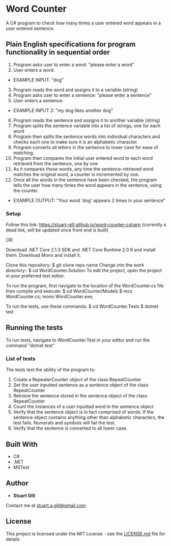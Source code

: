 # Word Counter

A C# program to check how many times a user entered word appears in a user entered sentence.

## Plain English specifications for program functionality in sequential order

1. Program asks user to enter a word: "please enter a word"
2. User enters a word. 
* EXAMPLE INPUT: "dog"
3. Program reads the word and assigns it to a variable (string)
4. Program asks user to enter a sentence: "please enter a sentence"
5. User enters a sentence. 
* EXAMPLE INPUT 2: "my dog likes another dog"
6. Program reads the sentence and assigns it to another variable (string)
7. Program splits the sentence variable into a list of strings, one for each word
8. Program then splits the sentence words into individual characters and checks each one to make sure it is an alphabetic character.
9. Program converts all letters in the sentence to lower case for ease of matching.
10. Program then compares the initial user entered word to each word retrieved from the sentence, one by one
11. As it compares these words, any time the sentence-retrieved word matches the original word, a counter is incremented by one.
12. Once all the words in the sentence have been checked, the program tells the user how many times the word appears in the sentence, using the counter. 
* EXAMPLE OUTPUT: "Your word 'dog' appears 2 times in your sentence"

### Setup

Follow this link: https://stuart-gill.github.io/word-counter-csharp (currently a dead link, will be updated once front end is built)

OR:

Download .NET Core 2.1.3 SDK and .NET Core Runtime 2.0.9 and install them. Download Mono and install it.

Clone this repository: $ git clone repo name
Change into the work directory:: $ cd WordCounter.Solution
To edit the project, open the project in your preferred text editor.

To run the program, first navigate to the location of the WordCounter.cs file then compile and execute: $ cd WordCounter/Models $ mcs WordCounter.cs; mono WordCounter.exe;

To run the tests, use these commands: $ cd WordCounter.Tests $ dotnet test 

## Running the tests

To run tests, navigate to WordCounter.Test in your editor and run the command "dotnet test"

### List of tests

The tests test the ability of the program to:
1. Create a RepeaterCounter object of the class RepeatCounter
2. Set the user inputted sentence as a sentence object of the class RepeatCounter
3. Retrieve the sentence stored in the sentence object of the class RepeatCounter
4. Count the instances of a user inputted word in the sentence object
5. Verify that the sentence object is in fact comprised of words. If the sentence object contains anything other than alphabetic characters, the test fails. Numerals and symbols will fail the test. 
6. Verify that the sentence is converted to all lower case. 

## Built With

* C#
* .NET
* MSTest


## Author

* **Stuart Gill** 

Contact me at stuart.a.gill@gmail.com

## License

This project is licensed under the MIT License - see the [LICENSE.md](LICENSE.md) file for details


